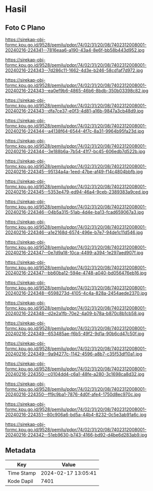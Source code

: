 # Hasil

## Foto C Plano

https://sirekap-obj-formc.kpu.go.id/9528/pemilu/pdpr/74/02/31/20/08/7402312008001-20240216-224341--7816eaa6-a190-43a4-8e6f-bb58b443d952.jpg

https://sirekap-obj-formc.kpu.go.id/9528/pemilu/pdpr/74/02/31/20/08/7402312008001-20240216-224343--7d286c11-1662-4d3e-b246-58cd1af7d972.jpg

https://sirekap-obj-formc.kpu.go.id/9528/pemilu/pdpr/74/02/31/20/08/7402312008001-20240216-224343--ea0ef9b6-4865-46b6-8bdb-350b03398c82.jpg

https://sirekap-obj-formc.kpu.go.id/9528/pemilu/pdpr/74/02/31/20/08/7402312008001-20240216-224343--dfa7ce37-e0f3-4d81-a16b-9847a3cb48d9.jpg

https://sirekap-obj-formc.kpu.go.id/9528/pemilu/pdpr/74/02/31/20/08/7402312008001-20240216-224344--a4138f64-6544-4f7c-8a31-9964b95fa23d.jpg

https://sirekap-obj-formc.kpu.go.id/9528/pemilu/pdpr/74/02/31/20/08/7402312008001-20240216-224344--3e188b6a-7b54-41f7-bc45-606edb7d522b.jpg

https://sirekap-obj-formc.kpu.go.id/9528/pemilu/pdpr/74/02/31/20/08/7402312008001-20240216-224345--95134a4a-1eed-47be-af49-f14c4804bbfb.jpg

https://sirekap-obj-formc.kpu.go.id/9528/pemilu/pdpr/74/02/31/20/08/7402312008001-20240216-224345--5353e479-ed94-46a4-9ceb-2389383a9ced.jpg

https://sirekap-obj-formc.kpu.go.id/9528/pemilu/pdpr/74/02/31/20/08/7402312008001-20240216-224346--04b5a315-51ab-4d4e-ba13-fcad659067a3.jpg

https://sirekap-obj-formc.kpu.go.id/9528/pemilu/pdpr/74/02/31/20/08/7402312008001-20240216-224346--a1e2168d-6574-496e-b7e7-94de1c11d546.jpg

https://sirekap-obj-formc.kpu.go.id/9528/pemilu/pdpr/74/02/31/20/08/7402312008001-20240216-224347--0e7d9a18-10ca-4499-a394-1e297aed907f.jpg

https://sirekap-obj-formc.kpu.go.id/9528/pemilu/pdpr/74/02/31/20/08/7402312008001-20240216-224347--bb60ba12-594e-4748-a040-bd056476eb16.jpg

https://sirekap-obj-formc.kpu.go.id/9528/pemilu/pdpr/74/02/31/20/08/7402312008001-20240216-224348--6598273d-4105-4c4a-828a-2454aede2370.jpg

https://sirekap-obj-formc.kpu.go.id/9528/pemilu/pdpr/74/02/31/20/08/7402312008001-20240216-224348--d2e2a1fb-70e2-4a09-b78a-b870c8b1cb58.jpg

https://sirekap-obj-formc.kpu.go.id/9528/pemilu/pdpr/74/02/31/20/08/7402312008001-20240216-224349--653485ae-f6b5-49f2-9d1a-90b6cd47c50f.jpg

https://sirekap-obj-formc.kpu.go.id/9528/pemilu/pdpr/74/02/31/20/08/7402312008001-20240216-224349--9a94277c-1142-4596-a8b7-c35f53df10a1.jpg

https://sirekap-obj-formc.kpu.go.id/9528/pemilu/pdpr/74/02/31/20/08/7402312008001-20240216-224350--c0104dd4-c6a1-48fe-a280-3c1698ca8d32.jpg

https://sirekap-obj-formc.kpu.go.id/9528/pemilu/pdpr/74/02/31/20/08/7402312008001-20240216-224350--ff9c9ba1-7876-4d0f-afe4-1750d8ec970c.jpg

https://sirekap-obj-formc.kpu.go.id/9528/pemilu/pdpr/74/02/31/20/08/7402312008001-20240216-224351--80c906a6-bd5a-44b4-8232-0c5e3ab91a6c.jpg

https://sirekap-obj-formc.kpu.go.id/9528/pemilu/pdpr/74/02/31/20/08/7402312008001-20240216-224342--51eb9630-b743-4166-bd92-d4be6d283ab9.jpg


## Metadata

| Key        | Value               |
| ---------- | ------------------- |
| Time Stamp | 2024-02-17 13:05:41 |
| Kode Dapil | 7401                |



